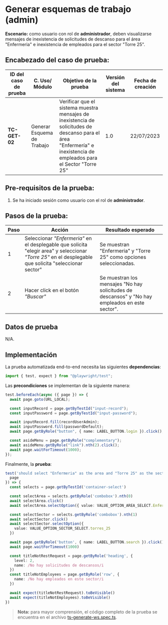 # Generar esquemas de trabajo (admin)

**Escenario:** como usuario con rol de **administrador**, deben visualizarse mensajes de inexistencia de solicitudes de descanso para el área "Enfermeria" e inexistencia de  empleados para el sector "Torre 25".

## Encabezado del caso de prueba:

| ID del caso de prueba | C. Uso/ Módulo | Objetivo de la prueba                                                                        | Versión del sistema | Fecha de creación |
| --------------------- | -------------- | -------------------------------------------------------------------------------------------- | ------------------- | ----------------- |
| **TC-GET-02**          | Generar Esquema de Trabajo | Verificar que el sistema muestra mensajes de inexistencia de solicitudes de descanso para el área "Enfermería" e inexistencia de empleados para el Sector "Torre 25" | 1.0                 | 22/07/2023        |

## Pre-requisitos de la prueba:

1. Se ha iniciado sesión como usuario con el rol de **administrador**.

## Pasos de la prueba:

| Paso | Acción                                                                 | Resultado esperado                                                                                                                                                               |
| ---- | ---------------------------------------------------------------------- | -------------------------------------------------------------------------------------------------------------------------------------------------------------------------------- |
| 1    | Seleccionar _"Enfermeria"_ en el desplegable que solicita "elegir area" y seleccionar _"Torre 25"_ en el desplegable que solicita "seleccionar sector" | Se muestran "Enfermeria" y "Torre 25" como opciones seleccionadas.|
| 2    | Hacer click en el botón _"Buscar"_ | Se muestran los mensajes "No hay solicitudes de descansos" y "No hay empleados en este sector". |

## Datos de prueba

N/A.

## Implementación

La prueba automatizada end-to-end necesita las siguientes **dependencias**:

```typescript
import { test, expect } from "@playwright/test";
```

Las **precondiciones** se implementan de la siguiente manera:

```typescript
test.beforeEach(async ({ page }) => {
  await page.goto(URL_LOCAL);

  const inputRecord = page.getByTestId("input-record");
  const inputPassword = page.getByTestId("input-password");

  await inputRecord.fill(recordUserAdmin);
  await inputPassword.fill(passwordDefault);
  await page.getByRole("button", { name: LABEL_BUTTON.login }).click();

  const asideMenu = page.getByRole("complementary");
  await asideMenu.getByRole("link").nth(2).click();
  await page.waitForTimeout(1000);
});
```

Finalmente, la **prueba**:

```typescript
test('should select "Enfermeri­a" as the area and "Torre 25" as the sector and display a label to indicating that "No hay solicitudes de descansos" and "No hay empleados en este sector"', async ({
  page
}) => {
  const selects = page.getByTestId('container-select')

  const selectArea = selects.getByRole('combobox').nth(0)
  await selectArea.click()
  await selectArea.selectOption({ value: VALUE_OPTION_AREA_SELECT.Enfermeria })

  const selectSector = selects.getByRole('combobox').nth(1)
  await selectSector.click()
  await selectSector.selectOption({
    value: VALUE_OPTION_SECTOR_SELECT.torres_25
  })

  await page.getByRole('button', { name: LABEL_BUTTON.search }).click()
  await page.waitForTimeout(1000)

  const titleNotRestRequest = page.getByRole('heading', {
    level: 2,
    name: /No hay solicitudes de descansos/i
  })
  const titleNotEmployees = page.getByRole('row', {
    name: /No hay empleados en este sector/i
  })

  await expect(titleNotRestRequest).toBeVisible()
  await expect(titleNotEmployees).toBeVisible()
})
```

> **Nota:** para mayor comprensión, el código completo de la prueba se encuentra en el archivo [ts-generate-ws.spec.ts]().
